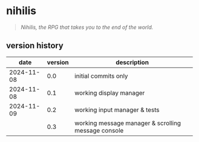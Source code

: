 # nihilis
> _Nihilis, the RPG that takes you to the end of the world._

## version history

| date       | version | description                                         |
| ---------- | ------- | --------------------------------------------------- |
| 2024-11-08 | 0.0     | initial commits only                                |
| 2024-11-08 | 0.1     | working display manager                             |
| 2024-11-09 | 0.2     | working input manager & tests                       |
|            | 0.3     | working message manager & scrolling message console |

